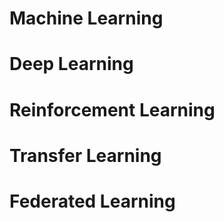 # Machine Learning

# Deep Learning

# Reinforcement Learning

# Transfer Learning

# Federated Learning
